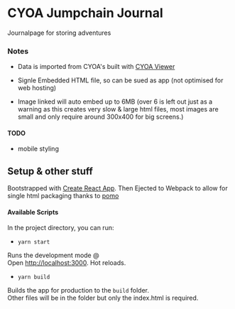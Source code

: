 # CYOA Jumpchain Journal

Journalpage for storing adventures

### Notes

- Data is imported from CYOA's built with [CYOA Viewer](https://github.com/aronedwards91/CYOA-Viewer)

- Signle Embedded HTML file, so can be sued as app (not optimised for web hosting)

- Image linked will auto embed up to 6MB (over 6 is left out just as a warning as this creates very slow & large html files, most images are small and only require around 300x400 for big screens.)

#### TODO
- mobile styling

## Setup & other stuff

Bootstrapped with [Create React App](https://github.com/facebook/create-react-app). Then Ejected to Webpack to allow for single html packaging thanks to [pomo](https://stackoverflow.com/questions/51949719/is-there-a-way-to-build-a-react-app-in-a-single-html-file)

#### Available Scripts

In the project directory, you can run:

- `yarn start`

Runs the development mode @ <br />
Open [http://localhost:3000](http://localhost:3000). Hot reloads.

- `yarn build`

Builds the app for production to the `build` folder.<br />
Other files will be in the folder but only the index.html is required.
